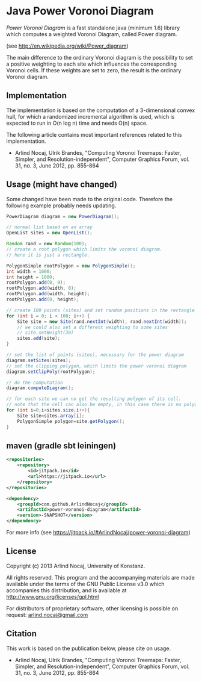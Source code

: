 Java Power Voronoi Diagram
=====================

*Power Voronoi Diagram* is a fast standalone java (minimum 1.6) library which computes a weighted Voronoi Diagram, called Power diagram.

(see <http://en.wikipedia.org/wiki/Power_diagram>)

The main difference to the ordinary Voronoi diagram is the possibility to set a positive weighting to each site which influences the corresponding Voronoi cells. If these weights are set to zero, the result is the ordinary Voronoi diagram.

Implementation
---------------
The implementation is based on the computation of a 3-dimensional convex hull, for which a randomized incremental algorithm is used, which is expected to run in O(n log n) time and needs O(n) space.

The following article contains most important references related to this implementation.

* Arlind Nocaj, Ulrik Brandes, "Computing Voronoi Treemaps: Faster, Simpler, and Resolution-independent", Computer Graphics Forum, vol. 31, no. 3, June 2012, pp. 855-864


Usage (might have changed)
-------------
Some changed have been made to the original code. Therefore the following example probably needs updating.  

```java
PowerDiagram diagram = new PowerDiagram();

// normal list based on an array
OpenList sites = new OpenList();

Random rand = new Random(100);
// create a root polygon which limits the voronoi diagram.
// here it is just a rectangle.

PolygonSimple rootPolygon = new PolygonSimple();
int width = 1000;
int height = 1000;
rootPolygon.add(0, 0);
rootPolygon.add(width, 0);
rootPolygon.add(width, height);
rootPolygon.add(0, height);

// create 100 points (sites) and set random positions in the rectangle defined above.
for (int i = 0; i < 100; i++) {
	Site site = new Site(rand.nextInt(width), rand.nextInt(width));
	// we could also set a different weighting to some sites
	// site.setWeight(30)
	sites.add(site);
}

// set the list of points (sites), necessary for the power diagram
diagram.setSites(sites);
// set the clipping polygon, which limits the power voronoi diagram
diagram.setClipPoly(rootPolygon);

// do the computation
diagram.computeDiagram();

// for each site we can no get the resulting polygon of its cell. 
// note that the cell can also be empty, in this case there is no polygon for the corresponding site.
for (int i=0;i<sites.size;i++){
	Site site=sites.array[i];
	PolygonSimple polygon=site.getPolygon();
}
```

maven (gradle sbt leiningen)
-------------

```xml
<repositories>
	<repository>
	    <id>jitpack.io</id>
	    <url>https://jitpack.io</url>
	</repository>
</repositories>

<dependency>
    <groupId>com.github.ArlindNocaj</groupId>
    <artifactId>power-voronoi-diagram</artifactId>
    <version>-SNAPSHOT</version>
</dependency>
```
For more info (see <https://jitpack.io/#ArlindNocaj/power-voronoi-diagram>)

License
------------------------

Copyright (c) 2013 Arlind Nocaj, University of Konstanz.

All rights reserved. This program and the accompanying materials are made available under the terms of the GNU Public License v3.0 which accompanies this distribution, and is available at http://www.gnu.org/licenses/gpl.html

For distributors of proprietary software, other licensing is possible on request: arlind.nocaj@gmail.com


Citation
-----------------

This work is based on the publication below, please cite on usage.

* Arlind Nocaj, Ulrik Brandes, "Computing Voronoi Treemaps: Faster, Simpler, and Resolution-independent", Computer Graphics Forum, vol. 31, no. 3, June 2012, pp. 855-864
